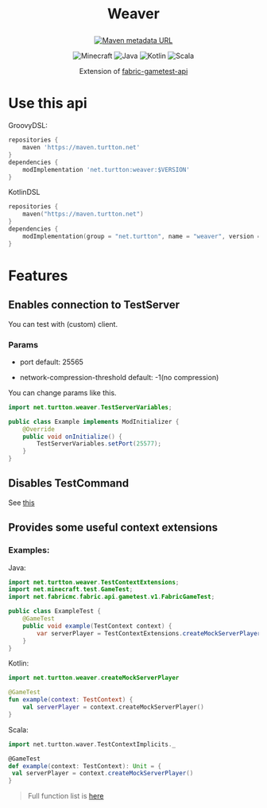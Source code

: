 <h1><p align="center">Weaver</p></h1>

<a href="https://github.com/turtton/maven-repo">
<p align="center">
<img alt="Maven metadata URL" src="https://img.shields.io/maven-metadata/v?metadataUrl=https%3A%2F%2Fmaven.turtton.net%2Fnet%2Fturtton%2Fweaver%2Fmaven-metadata.xml&style=flat-square">
</p>
</a>

<p align="center">
<img alt="Minecraft" src="https://shields.io/badge/Minecraft-1.19.1-green?style=flat-square">
<img alt="Java" src="https://shields.io/badge/Java-17-pink?logo=java&style=flat-square">
<img alt="Kotlin" src="https://shields.io/badge/Kotlin-1.7.10-blue?logo=kotlin&style=flat-square">
<img alt="Scala" src="https://shields.io/badge/Scala3-3.1.2-red?logo=scala&style=flat-square">
</p>
    
<p align="center"> Extension of <a href="https://github.com/FabricMC/fabric/tree/1.17/fabric-gametest-api-v1">fabric-gametest-api<a> </p>

# Use this api
GroovyDSL:
```groovy
repositories {
    maven 'https://maven.turtton.net'
}
dependencies {
    modImplementation 'net.turtton:weaver:$VERSION'
}
```
KotlinDSL
```kotlin
repositories {
    maven("https://maven.turtton.net")
}
dependencies {
    modImplementation(group = "net.turtton", name = "weaver", version = "$VERSION")
}
```

# Features

## Enables connection to TestServer

You can test with (custom) client.

### Params

- port
default: 25565

- network-compression-threshold
default: -1(no compression)

You can change params like this.
```java
import net.turtton.weaver.TestServerVariables;

public class Example implements ModInitializer {
    @Override
    public void onInitialize() {
        TestServerVariables.setPort(25577);
    }
}
```

## Disables TestCommand

See [this](https://github.com/turtton/Weaver/blob/f229191d00a0fc89ae187a314cd43e5c9c86e7c6/src/main/java/net/turtton/weaver/mixin/MixinTestCommand.java#L15)

## Provides some useful context extensions

### Examples:
Java:
```java
import net.turtton.weaver.TestContextExtensions;
import net.minecraft.test.GameTest;
import net.fabricmc.fabric.api.gametest.v1.FabricGameTest;

public class ExampleTest {
    @GameTest
    public void example(TestContext context) {
        var serverPlayer = TestContextExtensions.createMockServerPlayer(context, new BlockPos(0, 1, 0));
    }
}
```
Kotlin:
```kotlin
import net.turtton.weaver.createMockServerPlayer

@GameTest
fun example(context: TestContext) {
    val serverPlayer = context.createMockServerPlayer()
}
```
Scala:
```scala
import net.turtton.waver.TestContextImplicits._

@GameTest
def example(context: TestContext): Unit = {
 val serverPlayer = context.createMockServerPlayer() 
}
```
> Full function list is [here](https://github.com/turtton/Weaver/blob/main/src/main/java/net/turtton/weaver/TestContextExtensions.java)
